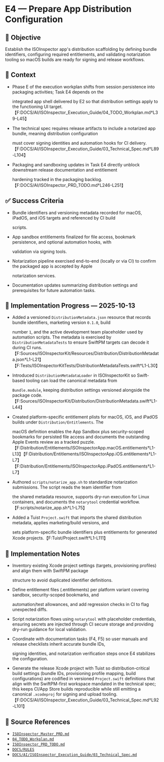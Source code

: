# E4 — Prepare App Distribution Configuration

## 🎯 Objective

Establish the ISOInspector app's distribution scaffolding by defining bundle identifiers, configuring required
entitlements, and validating notarization tooling so macOS builds are ready for signing and release workflows.

## 🧩 Context

- Phase E of the execution workplan shifts from session persistence into packaging activities; Task E4 depends on the

  integrated app shell delivered by E2 so that distribution settings apply to the functioning UI
  target.【F:DOCS/AI/ISOInspector_Execution_Guide/04_TODO_Workplan.md†L39-L45】

- The technical spec requires release artifacts to include a notarized app bundle, meaning distribution configuration

  must cover signing identities and automation hooks for CI
  delivery.【F:DOCS/AI/ISOInspector_Execution_Guide/03_Technical_Spec.md†L89-L104】

- Packaging and sandboxing updates in Task E4 directly unblock downstream release documentation and entitlement

  hardening tracked in the packaging backlog.【F:DOCS/AI/ISOInspector_PRD_TODO.md†L246-L251】

## ✅ Success Criteria

- Bundle identifiers and versioning metadata recorded for macOS, iPadOS, and iOS targets and referenced by CI build

  scripts.

- App sandbox entitlements finalized for file access, bookmark persistence, and optional automation hooks, with

  validation via signing tools.

- Notarization pipeline exercised end-to-end (locally or via CI) to confirm the packaged app is accepted by Apple

  notarization services.

- Documentation updates summarizing distribution settings and prerequisites for future automation tasks.

## 🚀 Implementation Progress — 2025-10-13

- Added a versioned `DistributionMetadata.json` resource that records bundle identifiers, marketing version `0.1.0`, build

  number `1`, and the active development team placeholder used by automation scripts. The metadata is exercised by
  `DistributionMetadataTests` to ensure SwiftPM targets can decode it during CI runs.【F:Sources/ISOInspectorKit/Resources/Distribution/DistributionMetadata.json†L1-L21】【F:Tests/ISOInspectorKitTests/DistributionMetadataTests.swift†L1-L30】

- Introduced `DistributionMetadataLoader` in ISOInspectorKit so Swift-based tooling can load the canonical metadata from

  `Bundle.module`, keeping distribution settings versioned alongside the package code.【F:Sources/ISOInspectorKit/Distribution/DistributionMetadata.swift†L1-L44】

- Created platform-specific entitlement plists for macOS, iOS, and iPadOS builds under `Distribution/Entitlements`. The

  macOS definition enables the App Sandbox plus security-scoped bookmarks for persisted file access and documents the
  outstanding Apple Events review as a tracked
puzzle.【F:Distribution/Entitlements/ISOInspectorApp.macOS.entitlements†L1-L13】【F:Distribution/Entitlements/ISOInspectorApp.iOS.entitlements†L1-L7】【F:Distribution/Entitlements/ISOInspectorApp.iPadOS.entitlements†L1-L7】

- Authored `scripts/notarize_app.sh` to standardize notarization submissions. The script reads the team identifier from

  the shared metadata resource, supports dry-run execution for Linux containers, and documents the `notarytool`
  credential workflow.【F:scripts/notarize_app.sh†L1-L75】

- Added a Tuist `Project.swift` that imports the shared distribution metadata, applies marketing/build versions, and

  sets platform-specific bundle identifiers plus entitlements for generated Xcode
projects.【F:Tuist/Project.swift†L1-L111】

## 🔧 Implementation Notes

- Inventory existing Xcode project settings (targets, provisioning profiles) and align them with SwiftPM package

  structure to avoid duplicated identifier definitions.

- Define entitlement files (.entitlements) per platform variant covering sandbox, security-scoped bookmarks, and

  automation/test allowances, and add regression checks in CI to flag unexpected diffs.

- Script notarization flows using `notarytool` with placeholder credentials, ensuring secrets are injected through CI secure storage and providing dry-run guidance for local validation.
- Coordinate with documentation tasks (F4, F5) so user manuals and release checklists inherit accurate bundle IDs,

  signing identities, and notarization verification steps once E4 stabilizes the configuration.

- Generate the release Xcode project with Tuist so distribution-critical build settings (bundle IDs, provisioning profile mapping, build configurations) are codified in versioned `Project.swift` definitions that align with the SwiftPM-first workspace mandated in the technical spec; this keeps CI/App Store builds reproducible while still emitting a canonical `.xcodeproj` for signing and upload tooling.【F:DOCS/AI/ISOInspector_Execution_Guide/03_Technical_Spec.md†L92-L101】

## 🧠 Source References

- [`ISOInspector_Master_PRD.md`](../AI/ISOViewer/ISOInspector_PRD_Full/ISOInspector_Master_PRD.md)
- [`04_TODO_Workplan.md`](../AI/ISOInspector_Execution_Guide/04_TODO_Workplan.md)
- [`ISOInspector_PRD_TODO.md`](../AI/ISOViewer/ISOInspector_PRD_TODO.md)
- [`DOCS/RULES`](../RULES)
- [`DOCS/AI/ISOInspector_Execution_Guide/03_Technical_Spec.md`](../AI/ISOInspector_Execution_Guide/03_Technical_Spec.md)
